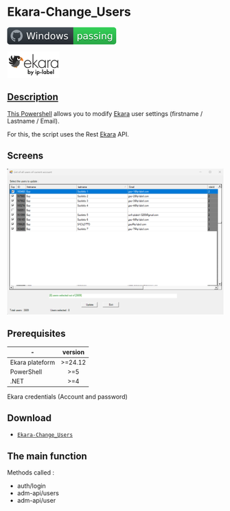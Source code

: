 # Ekara-Change_Users

![Windows](screenshot/badge.svg)

<a href="https://api.ekara.ip-label.net/"><img src="screenshot/cropped-ekara_by_ip-label_full_2.webp"> 

## Description
This [Powershell](https://learn.microsoft.com/powershell/scripting/overview) allows you to modify [Ekara](https://ekara.ip-label.net/) user settings (firstname / Lastname / Email).

For this, the script uses the Rest [Ekara](https://api.ekara.ip-label.net/) API.

## Screens

![screen](screenshot/change_user_settings.png)


## Prerequisites

-|version
--|:--:
Ekara plateform|>=24.12
PowerShell|>=5
.NET|>=4
Ekara credentials (Account and password)

## Download

[github-download]: https://github.com/MrGuyTwo/Ekara-Change_Users/releases
 - [`Ekara-Change_Users`][github-download]

## The main function
Methods called : 
- auth/login
- adm-api/users
- adm-api/user
